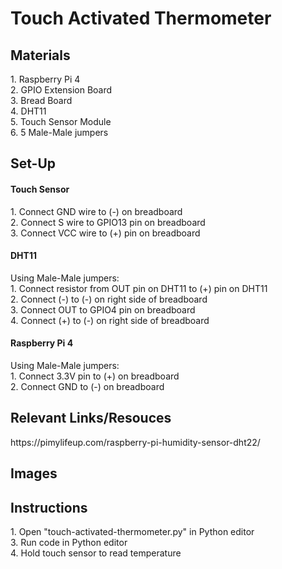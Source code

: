 # Touch Activated Thermometer
<h2> Materials </h2>
1. Raspberry Pi 4 <br>
2. GPIO Extension Board <br>
3. Bread Board <br>
4. DHT11 <br>
5. Touch Sensor Module <br>
6. 5 Male-Male jumpers <br>

<h2>Set-Up</h2>
<h4>Touch Sensor</h4>
1. Connect GND wire to (-) on breadboard <br>
2. Connect S wire to GPIO13 pin on breadboard <br>
3. Connect VCC wire to (+) pin on breadboard <br>

<h4>DHT11</h4>
Using Male-Male jumpers: <br>
1. Connect resistor from OUT pin on DHT11 to (+) pin on DHT11 <br>
2. Connect (-) to (-) on right side of breadboard <br>
3. Connect OUT to GPIO4 pin on breadboard <br>
4. Connect (+) to (-) on right side of breadboard <br>

<h4>Raspberry Pi 4</h4>
Using Male-Male jumpers: <br>
1. Connect 3.3V pin to (+) on breadboard <br>
2. Connect GND to (-) on breadboard <br>

<h2>Relevant Links/Resouces</h2>
https://pimylifeup.com/raspberry-pi-humidity-sensor-dht22/ <br>

<h2>Images</h2>



<h2>Instructions</h2>
1. Open "touch-activated-thermometer.py" in Python editor <br>
3. Run code in Python editor <br>
4. Hold touch sensor to read temperature <br>
